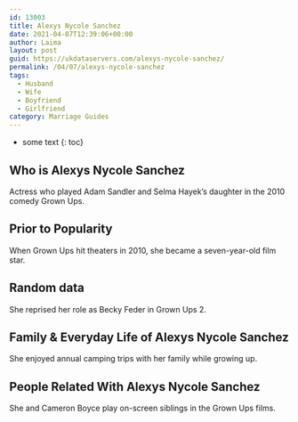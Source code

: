 ```yaml
---
id: 13003
title: Alexys Nycole Sanchez
date: 2021-04-07T12:39:06+00:00
author: Laima
layout: post
guid: https://ukdataservers.com/alexys-nycole-sanchez/
permalink: /04/07/alexys-nycole-sanchez
tags:
  - Husband
  - Wife
  - Boyfriend
  - Girlfriend
category: Marriage Guides
---
```


* some text
{: toc}


## Who is Alexys Nycole Sanchez
                  
                  
                  
Actress who played Adam Sandler and Selma Hayek&#8217;s daughter in the 2010 comedy Grown Ups.
                  
              
            
              
            
                
                
                
## Prior to Popularity
                  
                  
                  
When Grown Ups hit theaters in 2010, she became a seven-year-old film star.
                  
              
            
              
            
                
                
                
## Random data
                  
                  
                  
She reprised her role as Becky Feder in Grown Ups 2. 
                  
              
            
              
            
                
                
                
## Family & Everyday Life of Alexys Nycole Sanchez
                  
                  
                  
She enjoyed annual camping trips with her family while growing up.
                  
              
            
              
            
                
                
                
## People Related With Alexys Nycole Sanchez
                  
                  
                  
She and Cameron Boyce play on-screen siblings in the Grown Ups films.
                  
              
            
              
            
                
              
            
              
              
            
            
              
            
          
          
          
